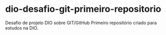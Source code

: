 # dio-desafio-git-primeiro-repositorio
Desafio de projeto DIO sobre GIT/GitHub
Primeiro repositório criado para estudos na DIO.
